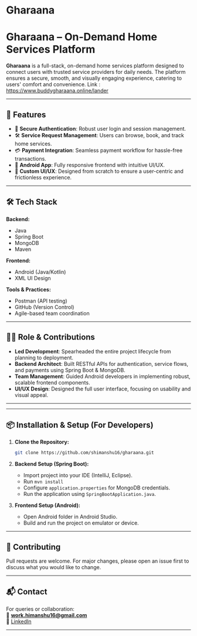 # Gharaana

# Gharaana – On-Demand Home Services Platform

**Gharaana** is a full-stack, on-demand home services platform designed to connect users with trusted service providers for daily needs. The platform ensures a secure, smooth, and visually engaging experience, catering to users' comfort and convenience.
Link : https://www.buddygharaana.online/lander

---

## 🚀 Features

- 🔐 **Secure Authentication**: Robust user login and session management.
- 🛠️ **Service Request Management**: Users can browse, book, and track home services.
- 💳 **Payment Integration**: Seamless payment workflow for hassle-free transactions.
- 📱 **Android App**: Fully responsive frontend with intuitive UI/UX.
- 🎨 **Custom UI/UX**: Designed from scratch to ensure a user-centric and frictionless experience.

---

## 🛠️ Tech Stack

**Backend:**
- Java
- Spring Boot
- MongoDB
- Maven

**Frontend:**
- Android (Java/Kotlin)
- XML UI Design

**Tools & Practices:**
- Postman (API testing)
- GitHub (Version Control)
- Agile-based team coordination

---

## 👨‍💻 Role & Contributions

- **Led Development**: Spearheaded the entire project lifecycle from planning to deployment.
- **Backend Architect**: Built RESTful APIs for authentication, service flows, and payments using Spring Boot & MongoDB.
- **Team Management**: Guided Android developers in implementing robust, scalable frontend components.
- **UI/UX Design**: Designed the full user interface, focusing on usability and visual appeal.

---


---

## 📦 Installation & Setup (For Developers)

1. **Clone the Repository:**
   ```bash
   git clone https://github.com/shimanshu16/gharaana.git
   ```

2. **Backend Setup (Spring Boot):**
   - Import project into your IDE (IntelliJ, Eclipse).
   - Run `mvn install`
   - Configure `application.properties` for MongoDB credentials.
   - Run the application using `SpringBootApplication.java`.

3. **Frontend Setup (Android):**
   - Open Android folder in Android Studio.
   - Build and run the project on emulator or device.

---

## 🤝 Contributing

Pull requests are welcome. For major changes, please open an issue first to discuss what you would like to change.

---

## 📬 Contact

For queries or collaboration:  
📧 **work.himanshu16@gmail.com**  
🔗 [LinkedIn](https://linkedin.com/in/shimanshu16)

---
